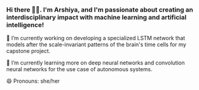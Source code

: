 ### Hi there 👋🏾. I'm Arshiya, and I'm passionate about creating an interdisciplinary impact with machine learning and artificial intelligence!

<!--
**arshiyaansari/arshiyaansari** is a ✨ _special_ ✨ repository because its `README.md` (this file) appears on your GitHub profile.
-->

🔭 I’m currently working on developing a specialized LSTM network that models after the scale-invariant patterns of the brain's time cells for my capstone project.

🌱 I’m currently learning more on deep neural networks and convolution neural networks for the use case of autonomous systems. 

😄 Pronouns: she/her


